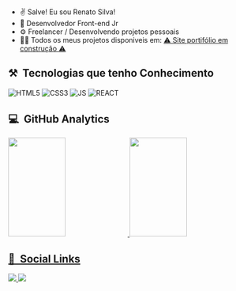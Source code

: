 - ✌️ Salve! Eu sou Renato Silva!
- 💾 Desenvolvedor Front-end Jr 
- ⚙️ Freelancer / Desenvolvendo projetos pessoais 
- 👨‍🔬 Todos os meus projetos disponiveis em: [⚠️ Site portifólio em construção ⚠️]()

## ⚒️ &nbsp;Tecnologias que tenho Conhecimento 
<img align="center" alt="HTML5" 
src="https://img.shields.io/badge/HTML5-E34F26?style=for-the-badge&logo=html5&logoColor=white">
<img align="center" alt="CSS3" 
src="https://img.shields.io/badge/CSS3-1572B6?style=for-the-badge&logo=css3&logoColor=white">
<img align="center" alt="JS" 
src="https://img.shields.io/badge/JavaScript-F7DF1E?style=for-the-badge&logo=javascript&logoColor=black">
<img align="center" alt="REACT" 
src="https://img.shields.io/badge/React-20232A?style=for-the-badge&logo=react&logoColor=61DAFB">


## 💻 &nbsp;GitHub Analytics
  <a href="https://github.com/SRenatoL">
  <img height="200em" width="48%" src="https://github-readme-stats.vercel.app/api?username=SRenatoL&show_icons=true&theme=dark&include_all_commits=true&count_private=true"/>
  <img height="200em" width="48%" src="https://github-readme-stats.vercel.app/api/top-langs/?username=SRenatoL&layout=compact&langs_count=7&theme=dark"/>

  ## 📱 &nbsp;Social Links

  <a href="https://www.linkedin.com/in/srenatol/" target="_blank"><img src="https://img.shields.io/badge/LinkedIn-0077B5?style=for-the-badge&logo=linkedin&logoColor=white" target="_blank"> </a>
    <a href="mailto:silva.renat136@gmail.com" target="_blank"><img src="https://img.shields.io/badge/Gmail-D14836?style=for-the-badge&logo=gmail&logoColor=white" target="_blank"></a>
